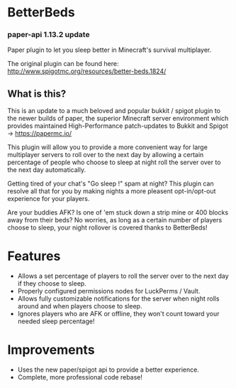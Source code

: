 BetterBeds
==========
### paper-api 1.13.2 update


Paper plugin to let you sleep better in Minecraft's survival multiplayer.

The original plugin can be found here:
http://www.spigotmc.org/resources/better-beds.1824/

## What is this?
This is an update to a much beloved and popular bukkit / spigot plugin to the newer builds of paper, the superior Minecraft server environment which provides maintained High-Performance patch-updates to Bukkit and Spigot -> https://papermc.io/

This plugin will allow you to provide a more convenient way for large multiplayer servers to roll over to the next day by allowing a certain percentage of people who choose to sleep at night roll the server over to the next day automatically.

Getting tired of your chat's "Go sleep !" spam at night? This plugin can resolve all that for you by making nights a more pleasent opt-in/opt-out experience for your players.

Are your buddies AFK? Is one of 'em stuck down a strip mine or 400 blocks away from their beds? No worries, as long as a certain number of players choose to sleep, your night rollover is covered thanks to BetterBeds!

# Features
- Allows a set percentage of players to roll the server over to the next day if they choose to sleep.
- Properly configured permissions nodes for LuckPerms / Vault.
- Allows fully customizable notifications for the server when night rolls around and when players choose to sleep.
- Ignores players who are AFK or offline, they won't count toward your needed sleep percentage!

# Improvements
- Uses the new paper/spigot api to provide a better experience.
- Complete, more professional code rebase!
